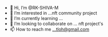 - 👋 Hi, I’m @RK-SHIVA-M
- 👀 I’m interested in ...nft community project 
- 🌱 I’m currently learning ...
- 💞️ I’m looking to collaborate on ... nft project's 
- 📫 How to reach me ...tloh@gmail.com

<!---
RK-SHIVA-M/RK-SHIVA-M is a ✨ special ✨ repository because its `README.md` (this file) appears on your GitHub profile.
You can click the Preview link to take a look at your changes.
--->
